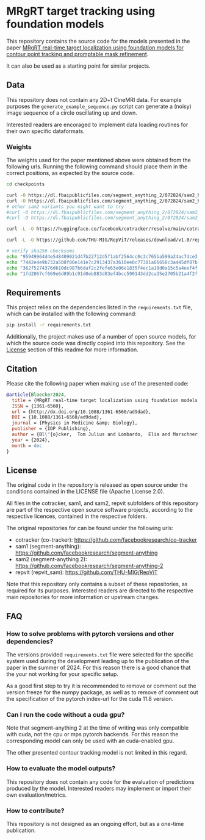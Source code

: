 # MRgRT target tracking using foundation models

This repository contains the source code for the models presented in the paper [MRgRT real-time target localization using foundation models for contour point tracking and promptable mask refinement](URL).

It can also be used as a starting point for similar projects.

## Data

This repository does not contain any 2D+t CineMRI data. For example purposes the `generate_example_sequence.py` script can generate a (noisy) image sequence of a circle oscillating up and down.

Interested readers are encoraged to implement data loading routines for their own specific dataformats.

### Weights

The weights used for the paper mentioned above were obtained from the following urls. Running the following command should place them in the correct positions, as expected by the source code.

```bash
cd checkpoints

curl -O https://dl.fbaipublicfiles.com/segment_anything_2/072824/sam2_hiera_small.pt
curl -O https://dl.fbaipublicfiles.com/segment_anything_2/072824/sam2_hiera_large.pt
# other sam2 variants you might want to try
#curl -O https://dl.fbaipublicfiles.com/segment_anything_2/072824/sam2_hiera_base_plus.pt
#curl -O https://dl.fbaipublicfiles.com/segment_anything_2/072824/sam2_hiera_tiny.pt

curl -L -O https://huggingface.co/facebook/cotracker/resolve/main/cotracker2.pth

curl -L -O https://github.com/THU-MIG/RepViT/releases/download/v1.0/repvit_sam.pt

# verify sha256 checksums
echo "95949964d4e548409021d47b22712d5f1abf2564cc0c3c765ba599a24ac7dce3  sam2_hiera_small.pt" | sha256sum -c 
echo "7442e4e9b732a508f80e141e7c2913437a3610ee0c77381a66658c3a445df87b  sam2_hiera_large.pt" | sha256sum -c 
echo "362f5274376d610dc987b6daf2c2fefe63e06e1835f4ec1a10d0a15c5a4eef4f  cotracker2.pth" | sha256sum -c 
echo "1fd2867cf669e6d89b1c91d0eb883d83ef4bcc590143dd2ca35e2705b21a4f2f  repvit_sam.pt" | sha256sum -c 
```

## Requirements

This project relies on the dependencies listed in the `requirements.txt` file, which can be installed with the following command:

```bash
pip install -r requirements.txt
```

Additionally, the project makes use of a number of open source models, for which the source code was directly copied into this repository. See the [License](#license) section of this readme for more information.


## Citation

Please cite the following paper when making use of the presented code:

```bibtex
@article{Bloecker2024,
  title = {MRgRT real-time target localization using foundation models for contour point tracking and promptable mask refinement},
  ISSN = {1361-6560},
  url = {http://dx.doi.org/10.1088/1361-6560/ad9dad},
  DOI = {10.1088/1361-6560/ad9dad},
  journal = {Physics in Medicine &amp; Biology},
  publisher = {IOP Publishing},
  author = {Bl\"{o}cker,  Tom Julius and Lombardo,  Elia and Marschner,  Sebastian and Belka,  Claus and Corradini,  Stefanie and Palacios,  Miguel A and Riboldi,  Marco and Kurz,  Christopher and Landry,  Guillaume},
  year = {2024},
  month = dec 
}
```

## License

The original code in the repository is released as open source under the conditions contained in the LICENSE file (Apache License 2.0).

All files in the cotracker, sam1, and sam2, repvit subfolders of this repository are part of the respective open source software projects, according to the respective licences, contained in the respective folders.

The original repositories for can be found under the following urls:

- cotracker (co-tracker): https://github.com/facebookresearch/co-tracker
- sam1 (segment-anything): https://github.com/facebookresearch/segment-anything
- sam2 (segment-anything 2): https://github.com/facebookresearch/segment-anything-2
- repvit (repvit_sam): https://github.com/THU-MIG/RepViT

Note that this repository only contains a subset of these repositories, as required for its purposes. Interested readers are directed to the respective main repositories for more information or upstream changes.

## FAQ

### How to solve problems with pytorch versions and other dependencies?

The versions provided `requirements.txt` file were selected for the specific system used during the development leading up to the publication of the paper in the summer of 2024. For this reason there is a good chance that the your not working for your specific setup.

As a good first step to try it is recommended to remove or comment out the version freeze for the numpy package, as well as to remove of comment out the specification of the pytorch index-url for the cuda 11.8 version.

### Can I run the code without a cuda gpu?

Note that segment-anything 2 at the time of writing was only compatible with cuda, not the cpu or mps pytorch backends. For this reason the corresponding model can only be used with an cuda-enabled gpu.

The other presented contour tracking model is not limited in this regard.

### How to evaluate the model outputs?

This repository does not contain any code for the evaluation of predictions produced by the model. Interested readers may implement or import their own evaluation/metrics.

### How to contribute?

This repository is not designed as an ongoing effort, but as a one-time publication.